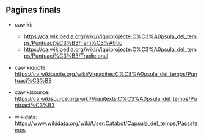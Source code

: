 ## Pàgines finals

* cawiki:
	* https://ca.wikipedia.org/wiki/Viquiprojecte:C%C3%A0psula_del_temps/Puntuaci%C3%B3/Tem%C3%A0tic
	* https://ca.wikipedia.org/wiki/Viquiprojecte:C%C3%A0psula_del_temps/Puntuaci%C3%B3/Tradicional

* cawikiquote: https://ca.wikiquote.org/wiki/Viquidites:C%C3%A0psula_del_temps/Puntuaci%C3%B3

* cawikisource: https://ca.wikisource.org/wiki/Viquitexts:C%C3%A0psula_del_temps/Puntuaci%C3%B3

* wikidata: https://www.wikidata.org/wiki/User:Catabot/Capsula_del_temps/Passatemps
